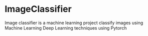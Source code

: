 # ImageClassifier
Image classifier is a machine learning project classify images using Machine Learning Deep Learning techniques using Pytorch
